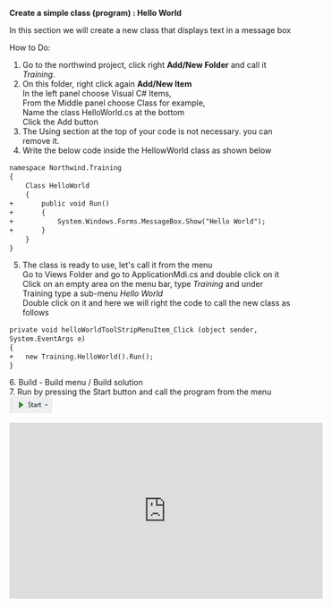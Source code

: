 ﻿**Create a simple class (program) : Hello World**

In this section we will create a new class that displays text in a message box

How to Do:  

1. Go to the northwind project, click right **Add/New Folder** and call it *Training*.  
2. On this folder, right click again **Add/New Item**  
In the left panel choose  Visual C# Items,   
From the Middle panel choose Class for example,  
Name the class HelloWorld.cs at the bottom  
Click the Add button  
3. The Using section at the top of your code is not necessary. you can remove it.  
4. Write the below code inside the HellowWorld class as shown below  
 
<pre data-line="5-8" class="language-csdiff line-numbers"><code>namespace Northwind.Training
{
	Class HelloWorld
	{
+       public void Run()
+       {
+           System.Windows.Forms.MessageBox.Show("Hello World");
+       }     
	}
}
</code></pre>

5. The class is ready to use, let's call it from the menu  
Go to Views Folder and go to ApplicationMdi.cs and double click on it  
Click on an empty area on the menu bar, type *Training* and under Training type a sub-menu *Hello World*  
Double click on it and here we will right the code to call the new class as follows  
```csdiff
private void helloWorldToolStripMenuItem_Click (object sender, System.EventArgs e)
{
+   new Training.HelloWorld().Run();	
}
```
[](:start="6") 
6. Build - Build menu / Build solution  
7. Run by pressing the Start button and call the program from the menu ![start button](start_button.png)  


<iframe width="560" height="315" src="https://www.youtube.com/embed/CNElgYn_zgA" frameborder="0" allowfullscreen></iframe>

